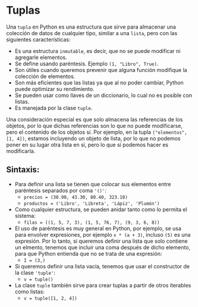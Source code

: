 Tuplas
================================================

Una `tupla` en Python es una estructura que sirve para almacenar una colección de datos de cualquier tipo, similar a una `lista`, pero con las siguientes características:
* Es una estructura `inmutable`, es decir, que no se puede modificar ni agregarle elementos.
* Se define usando paréntesis. Ejemplo `(1, "Libro", True)`.
* Son útiles cuando queremos prevenir que alguna función modifique la colección de elementos.
* Son más eficientes que las listas ya que al no poder cambiar, Python puede optimizar su rendimiento.
* Se pueden usar como llaves de un diccionario, lo cual no es posible con listas.
* Es manejada por la clase `tuple`.

Una consideración especial es que solo almacena las referencias de los objetos, por lo que dichas referencias son lo que no puede modificarse, pero el contenido de los objetos sí. 
Por ejemplo, en la tupla `("elementos", [1, 4])`, estamos incluyendo un objeto de lista, por lo que no podemos poner en su lugar otra lista en sí, pero lo que sí podemos hacer es modificarla.


Sintaxis:
---------
* Para definir una lista se tienen que colocar sus elementos entre paréntesis separados por coma `'()'`:
  * `precios = (30.90, 43.30, 80.40, 323.10)`
  * `productos = ('Libro', 'Libreta', 'Lápiz', 'Plumón')`
* Como cualquier estructura, se pueden anidar tanto como lo permita el sistema:
  * `filas = ((1, 5, 7, 3), (1, 5, 76, 7), (9, 3, 6, 8))`
* El uso de paréntesis es muy general en Python, por ejemplo, se usa para envolver expresiones, por ejemplo `x * (a + 3)`, incluso `(5)` es una expresión. Por lo tanto, si queremos definir una lista que solo contiene un elmento, tenemos que incluir una coma después de dicho elemento, para que Python entienda que no se trata de una expresión:
  * `I = (3,)`
* Si queremos definir una lista vacía, tenemos que usar el constructor de la clase `'tuple'`:
  * `v = tuple()`
* La clase `tuple` también sirve para crear tuplas a partir de otros iterables como listas:
  * `v = tuple([1, 2, 4])`

